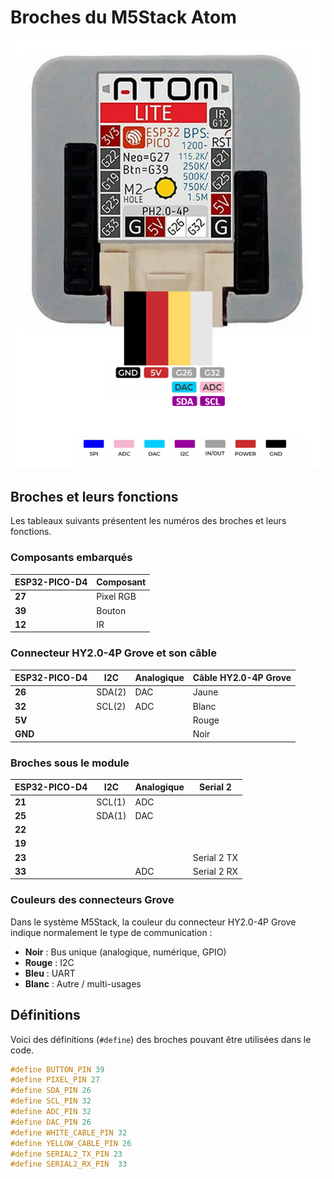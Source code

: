 # Broches du M5Stack Atom

![Les broches du connecteur Grove du M5Stack Atom Lite](m5stack_atom_broches.png) 

## Broches et leurs fonctions

Les tableaux suivants présentent les numéros des broches et leurs fonctions.

### Composants embarqués

| **ESP32-PICO-D4** | **Composant** |
|------------------|----------------|
| **27**           | Pixel RGB      |
| **39**           | Bouton         |
| **12**           | IR             |

### Connecteur HY2.0-4P Grove et son câble

| **ESP32-PICO-D4** | **I2C**  | **Analogique** | **Câble HY2.0-4P Grove** |
|------------------|----------|------------------|---------------------------|
| **26**           | SDA(2)   | DAC              | Jaune                     |
| **32**           | SCL(2)   | ADC              | Blanc                     |
| **5V**           |          |                  | Rouge                     |
| **GND**          |          |                  | Noir                      |

### Broches sous le module

| **ESP32-PICO-D4** | **I2C**  | **Analogique** | **Serial 2** |
|------------------|----------|------------------|------------------|
| **21**           | SCL(1)   | ADC              |                  |
| **25**           | SDA(1)   | DAC              |                  |
| **22**           |          |                  |                  |
| **19**           |          |                  |                  |
| **23**           |          |                  | Serial 2 TX  |
| **33**           |          | ADC              |  Serial 2 RX |

### Couleurs des connecteurs Grove

Dans le système M5Stack, la couleur du connecteur HY2.0-4P Grove indique normalement le type de communication :

- **Noir** : Bus unique (analogique, numérique, GPIO)  
- **Rouge** : I2C  
- **Bleu** : UART  
- **Blanc** : Autre / multi-usages

## Définitions

Voici des définitions (`#define`) des broches pouvant être utilisées dans le code.

```cpp
#define BUTTON_PIN 39
#define PIXEL_PIN 27
#define SDA_PIN 26
#define SCL_PIN 32
#define ADC_PIN 32
#define DAC_PIN 26
#define WHITE_CABLE_PIN 32
#define YELLOW_CABLE_PIN 26
#define SERIAL2_TX_PIN 23
#define SERIAL2_RX_PIN  33

```
